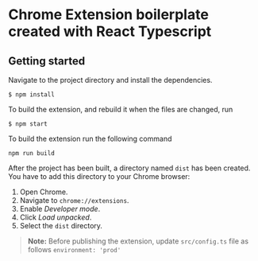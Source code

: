 # Chrome Extension boilerplate created with React Typescript

## Getting started

Navigate to the project directory and install the dependencies.

```
$ npm install
```

To build the extension, and rebuild it when the files are changed, run

```
$ npm start
```

To build the extension run the following command

```
npm run build
```

After the project has been built, a directory named `dist` has been created. You have to add this directory to your Chrome browser:

1. Open Chrome.
2. Navigate to `chrome://extensions`.
3. Enable _Developer mode_.
4. Click _Load unpacked_.
5. Select the `dist` directory.

> **Note:** Before publishing the extension, update `src/config.ts` file as follows `environment: 'prod'`
